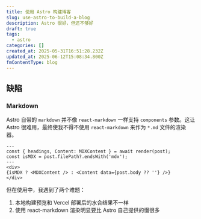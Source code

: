 ```yaml
---
title: 使用 Astro 构建博客
slug: use-astro-to-build-a-blog
description: Astro 很好，但还不够好
draft: true
tags:
  - astro
categories: []
created_at: 2025-05-31T16:51:28.232Z
updated_at: 2025-06-12T15:08:34.800Z
fmContentType: blog
---
```


## 缺陷

### Markdown

Astro 自带的 `markdown` 并不像 `react-markdown` 一样支持 `components` 参数。这让 Astro 很难用，最终使我不得不使用 `react-markdown` 来作为 `*.md` 文件的渲染器。

```astro
---
const { headings, Content: MDXContent } = await render(post);
const isMDX = post.filePath?.endsWith('mdx');
---
<div>
{isMDX ? <MDXContent /> : <Content data={post.body ?? ''} />}
</div>
```

但在使用中，我遇到了两个难题：
1. 本地构建预览和 Vercel 部署后的水合结果不一样
2. 使用 react-markdown 渲染明显要比 Astro 自己提供的慢很多



